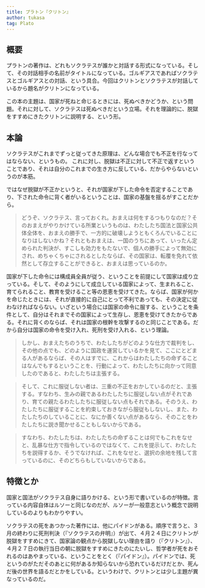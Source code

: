 ```yaml
---
title: プラトン『クリトン』
author: tukasa
tag: Plato
---
```

## 概要

プラトンの著作は、どれもソクラテスが誰かと対話する形式になっている。そして、その対話相手の名前がタイトルになっている。ゴルギアスであればソクラテスとゴルギアスとの対話、という具合。今回はクリトンとソクラテスが対話しているから題名がクリトンになっている。

この本の主題は、国家が死ねと命じるときには、死ぬべきかどうか、という問題。それに対して、ソクラテスは死ぬべきだという立場。それを理論的に、脱獄をすすめにきたクリトンに説明する、という形。

## 本論

ソクラテスがこれまでずっと従ってきた原理は、どんな場合でも不正を行なってはならない、というもの。  これに対し、脱獄は不正に対して不正で返すということであり、それは自分のこれまでの生き方に反している、だからやらないというのが本筋。

ではなぜ脱獄が不正かというと、それが国家が下した命令を否定することであり、下された命令に背く者がいるということは、国家の基盤を揺るがすことだから。

>どうぞ、ソクラテス、言っておくれ。おまえは何をするつもりなのだ？そのおまえがやりかけている所業というものは、わたしたち国法と国家公共体全体を、おまえの勝手で、一方的に破壊しようともくろんでいることになりはしないかね？それともおまえは、一国のうちにあって、いったん定められた判決が、すこしも効力をもたないで、個人の勝手によって無効にされ、めちゃくちゃにされるとしたならば、その国家は、転覆を免れて依然として存立することができると、おまえは思っているのか。

国家が下した命令には構成員全員が従う、ということを前提にして国家は成り立っている。そして、そのようにして成立している国家によって、生まれること、育てられること、教育を受けること等の恩恵を受けてきた。ならば、国家が何かを命じたときには、それが直接的に自己にとって不利であっても、その決定に従わなければならない。いざという場合には国家の命令に服する、ということを条件として、自分はそれまでその国家によって生存し、恩恵を受けてきたからである。それに背くのならば、それは国家の根幹を攻撃するのと同じことである。だから自分は国家の命令を受け入れ、死刑を受け入れる、という理論。

>しかし、おまえたちのうちで、わたしたちがどのような仕方で裁判をし、その他の点でも、どのように国政を運営しているかを見て、ここにとどまる人があるならば、その人はすでに、これからはわたしたちの命ずることはなんでもするということを、行動によって、わたしたちに向かって同意したのであると、わたしたちは主張する。

>そして、これに服従しない者は、三重の不正をおかしているのだと、主張する。すなわち、生みの親であるわたしたちに服従しない点がそれであり、育ての親たるわたしたちに服従しない点もそれである。そのうえ、わたしたちに服従することを約束しておきながら服従もしないし、また、わたしたちのしていることに、なにか善くない点があるなら、そのことをわたしたちに説き聞かせることもしないからである。

>すなわち、わたしたちは、わたしたちの命ずることは何でもこれをなせと、乱暴な仕方で指令しているのではなくて、これを提示して、わたしたちを説得するか、そうでなければ、これをなせと、選択の余地を残して言っているのに、そのどちらもしていないからである。

## 特徴とか

国家と国法がソクラテス自身に語りかける、という形で書いているのが特徴。言っている内容自体はルソーと同じなのだが、ルソーが一般意志という概念で説明しているのよりもわかりやすい。

ソクラテスの死をあつかった著作には、他にパイドンがある。順序で言うと、３月の終わりに死刑判決（『ソクラテスの弁明』）が出て、４月２４日にクリトンが脱獄をすすめにきて、国家論の観点から脱獄しない理由を語り（『クリトン』）、４月２７日の執行当日の朝に脱獄をすすめにきたのにたいし、哲学者が死をおそれるのはあやまっている、ということをとく（『パイドン』）。パイドンでは、死というのがただそのあとに何があるか知らないから恐れているだけだとか、死んだ後の世界を語るだとかをしている。というわけで、クリトンとは少し主題が異なっているのだ。

